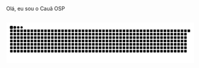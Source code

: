 Olá, eu sou o Cauã OSP

<!-- linhazinha -->
##

<!-- gmail -->
<div>
  
  ![Snake animation](https://github.com/cauapaiva/cauapaiva/blob/output/github-contribution-grid-snake.svg)
</div>
